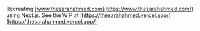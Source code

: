 Recreating [www.thesarahahmed.com](https://www.thesarahahmed.com/) using Next.js.
See the WIP at [https://thesarahahmed.vercel.app/](https://thesarahahmed.vercel.app/)
